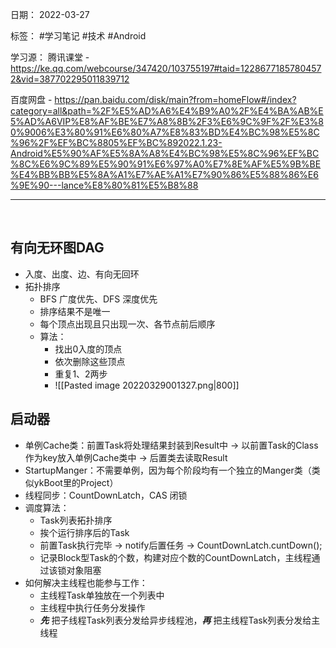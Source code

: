 日期： 2022-03-27

标签： #学习笔记 #技术  #Android 

学习源： 
腾讯课堂 - https://ke.qq.com/webcourse/347420/103755197#taid=12286771857804572&vid=387702295011839712

百度网盘 - https://pan.baidu.com/disk/main?from=homeFlow#/index?category=all&path=%2F%E5%AD%A6%E4%B9%A0%2F%E4%BA%AB%E5%AD%A6VIP%E8%AF%BE%E7%A8%8B%2F3%E6%9C%9F%2F%E3%80%9006%E3%80%91%E6%80%A7%E8%83%BD%E4%BC%98%E5%8C%96%2F%EF%BC%8805%EF%BC%892022.1.23-Android%E5%90%AF%E5%8A%A8%E4%BC%98%E5%8C%96%EF%BC%8C%E6%9C%89%E5%90%91%E6%97%A0%E7%8E%AF%E5%9B%BE%E4%BB%BB%E5%8A%A1%E7%AE%A1%E7%90%86%E5%88%86%E6%9E%90---lance%E8%80%81%E5%B8%88

---
<br>

## 有向无环图DAG
- 入度、出度、边、有向无回环
- 拓扑排序
	- BFS 广度优先、DFS 深度优先
	- 排序结果不是唯一
	- 每个顶点出现且只出现一次、各节点前后顺序
	- 算法：
		- 找出0入度的顶点
		- 依次删除这些顶点
		- 重复1、2两步
		- ![[Pasted image 20220329001327.png|800]]
## 启动器
- 单例Cache类：前置Task将处理结果封装到Result中 -> 以前置Task的Class作为key放入单例Cache类中 -> 后置类去读取Result
- StartupManger：不需要单例，因为每个阶段均有一个独立的Manger类（类似ykBoot里的Project）
- 线程同步：CountDownLatch，CAS 闭锁
- 调度算法：
	- Task列表拓扑排序
	- 挨个运行排序后的Task
	- 前置Task执行完毕 -> notify后置任务 -> CountDownLatch.cuntDown();
	- 记录Block型Task的个数，构建对应个数的CountDownLatch，主线程通过该锁对象阻塞
- 如何解决主线程也能参与工作：
	- 主线程Task单独放在一个列表中
	- 主线程中执行任务分发操作
	- ***先*** 把子线程Task列表分发给异步线程池，***再*** 把主线程Task列表分发给主线程